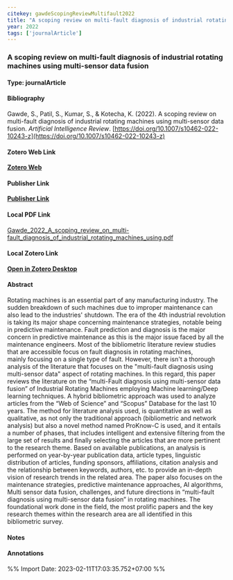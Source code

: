 ```yaml
---
citekey: gawdeScopingReviewMultifault2022  
title: "A scoping review on multi-fault diagnosis of industrial rotating machines using multi-sensor data fusion"
year: 2022
tags: ['journalArticle']
---
```


### A scoping review on multi-fault diagnosis of industrial rotating machines using multi-sensor data fusion  

#### Type: journalArticle

#### Bibliography
  
Gawde, S., Patil, S., Kumar, S., & Kotecha, K. (2022). A scoping review on multi-fault diagnosis of industrial rotating machines using multi-sensor data fusion. _Artificial Intelligence Review_. [https://doi.org/10.1007/s10462-022-10243-z](https://doi.org/10.1007/s10462-022-10243-z)  
  

#### Zotero Web Link
[**Zotero Web**](http://zotero.org/users/242940/items/65JG5CE2)  

#### Publisher Link
[**Publisher Link**](https://doi.org/10.1007/s10462-022-10243-z)  

#### Local PDF Link
[Gawde_2022_A_scoping_review_on_multi-fault_diagnosis_of_industrial_rotating_machines_using.pdf](file:///C:/Users/User/Zotero/storage/GPR9UQLI/Gawde_2022_A_scoping_review_on_multi-fault_diagnosis_of_industrial_rotating_machines_using.pdf)  

#### Local Zotero Link
[**Open in Zotero Desktop**](zotero://select/library/items/65JG5CE2)  

#### Abstract

Rotating machines is an essential part of any manufacturing industry. The sudden breakdown of such machines due to improper maintenance can also lead to the industries' shutdown. The era of the 4th industrial revolution is taking its major shape concerning maintenance strategies, notable being in predictive maintenance. Fault prediction and diagnosis is the major concern in predictive maintenance as this is the major issue faced by all the maintenance engineers. Most of the bibliometric literature review studies that are accessible focus on fault diagnosis in rotating machines, mainly focusing on a single type of fault. However, there isn't a thorough analysis of the literature that focuses on the "multi-fault diagnosis using multi-sensor data" aspect of rotating machines. In this regard, this paper reviews the literature on the “multi-Fault diagnosis using multi-sensor data fusion” of Industrial Rotating Machines employing Machine learning/Deep learning techniques. A hybrid bibliometric approach was used to analyze articles from the “Web of Science” and “Scopus” Database for the last 10 years. The method for literature analysis used, is quantitative as well as qualitative, as not only the traditional approach (bibliometric and network analysis) but also a novel method named ProKnow-C is used, and it entails a number of phases, that includes intelligent and extensive filtering from the large set of results and finally selecting the articles that are more pertinent to the research theme. Based on available publications, an analysis is performed on year-by-year publication data, article types, linguistic distribution of articles, funding sponsors, affiliations, citation analysis and the relationship between keywords, authors, etc. to provide an in-depth vision of research trends in the related area. The paper also focuses on the maintenance strategies, predictive maintenance approaches, AI algorithms, Multi sensor data fusion, challenges, and future directions in “multi-fault diagnosis using multi-sensor data fusion” in rotating machines. The foundational work done in the field, the most prolific papers and the key research themes within the research area are all identified in this bibliometric survey.


#### Notes


#### Annotations


%% Import Date: 2023-02-11T17:03:35.752+07:00 %%
